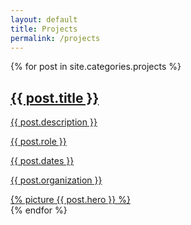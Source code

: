 ```yaml
---
layout: default
title: Projects
permalink: /projects
---
```


<article class="projects main-content">
  {% for post in site.categories.projects %}
  <a href="{{ post.url }}" class="project row">
    <div class="project__info col-sm-5">
      <h2 class="project__title">{{ post.title }}<span class="link--arrow"></span></h2>
      <p class="project__summary">{{ post.description }}</p>
      <div class="project__details">
        <p>{{ post.role }}</p>
        <p>{{ post.dates }}</p>
        <p>{{ post.organization }}</p>
      </div>
    </div>
    <div class="project__thumbnail col-sm-6 col-sm-offset-1 first-xs last-sm">
      {% picture {{ post.hero }} %}
    </div>
  </a>
  {% endfor %}
</article>